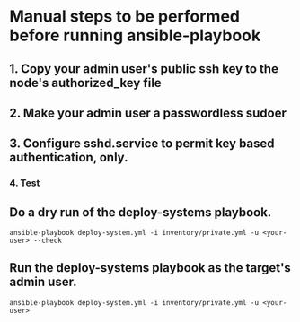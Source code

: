 # Manual steps to be performed before running ansible-playbook
## 1. Copy your admin user's public ssh key to the node's authorized_key file
## 2. Make your admin user a passwordless sudoer
## 3. Configure sshd.service to permit key based authentication, only.
### 4. Test
## Do a dry run of the deploy-systems playbook.
`ansible-playbook deploy-system.yml -i inventory/private.yml -u <your-user> --check`

## Run the deploy-systems playbook as the target's admin user.
`ansible-playbook deploy-system.yml -i inventory/private.yml -u <your-user>`
